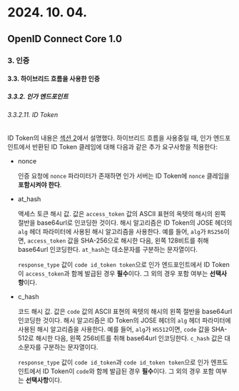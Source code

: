 # 2024. 10. 04.

## OpenID Connect Core 1.0

### 3. 인증

#### 3.3. 하이브리드 흐름을 사용한 인증

##### 3.3.2. 인가 엔드포인트

###### 3.3.2.11. ID Token

ID Token의 내용은 [섹션 2][oidc-core-section-2]에서 설명했다. 하이브리드 흐름을 사용중일 때, 인가 엔드포인트에서 반환된 ID Token 클레임에 대해 다음과 같은 추가 요구사항을 적용한다:

* nonce

  인증 요청에 `nonce` 파라미터가 존재하면 인가 서버는 ID Token에 `nonce` 클레임을 **포함시켜야 한다**.

* at_hash

  액세스 토큰 해시 값. 값은 `access_token` 값의 ASCII 표현의 옥텟의 해시의 왼쪽 절반을 base64url로 인코딩한 것이다. 해시 알고리즘은 ID Token의 JOSE 헤더의 `alg` 헤더 파라미터에 사용된 해시 알고리즘을 사용한다. 예를 들어, `alg`가 `RS256`이면, `access_token` 값을 SHA-256으로 해시한 다음, 왼쪽 128비트를 취해 base64url 인코딩한다. `at_hash`는 대소문자를 구분하는 문자열이다.

  `response_type` 값이 `code id_token token`으로 인가 엔드포인트에서 ID Token이 `access_token`과 함께 발급된 경우 **필수**이다. 그 외의 경우 포함 여부는 **선택사항**이다.

* c_hash

  코드 해시 값. 값은 `code` 값의 ASCII 표현의 옥텟의 해시의 왼쪽 절반을 base64url 인코딩한 것이다. 해시 알고리즘은 ID Token의 JOSE 헤더의 `alg` 헤더 파라미터에 사용된 해시 알고리즘을 사용한다. 예를 들어, `alg`가 `HS512`이면, `code` 값을 SHA-512로 해시한 다음, 왼쪽 256비트를 취해 base64url 인코딩한다. `c_hash` 값은 대소문자를 구분하는 문자열이다.

  `response_type` 값이 `code id_token`과 `code id_token token`으로 인가 엔프도인트에서 ID Token이 `code`와 함께 발급된 경우 **필수**이다. 그 외의 경우 포함 여부는 **선택사항**이다.



[oidc-core-section-2]: https://openid.net/specs/openid-connect-core-1_0.html#IDToken